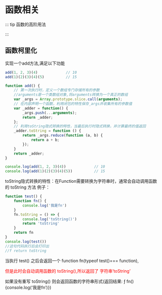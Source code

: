 # 函数相关

::: tip 
函数的高阶用法

:::
## 函数柯里化
实现一个add方法,满足以下功能
``` js
add(1, 2, 3)(4)             // 10
add(1)(2)(3)(4)(5)          // 15

```
``` js
function add() {
    // 第一次执行时，定义一个数组专门存储所有的参数
    //arguments是一个类数组对象,将arguments转换为一个真正的数组
    var _args = Array.prototype.slice.call(arguments);
    // 在内部声明一个函数，利用闭包的特性保存_args并收集所有的参数值
    var _adder = function() {
        _args.push(...arguments);
        return _adder;
    };
    // 利用toString隐式转换的特性，当最后执行时隐式转换，并计算最终的值返回
    _adder.toString = function () {
        return _args.reduce(function (a, b) {
            return a + b;
        });
    }
    return _adder;
}

console.log(add(1, 2, 3)(4))             // 10
console.log(add(1)(2)(3)(4)(5))          // 15

```

toString隐式转换的特性：在Function需要转换为字符串时，通常会自动调用函数的 toString 方法
例子：
``` js
function test() {
    function fn() {
		console.log('我是fn')
	}
    fn.toString = () => {
        console.log('toString()')
        return 'toString'
    }
    return fn
}
console.log(test())
//这句代码执行后会打印出
//f return toString
```

当执行 test() 之后会返回一个 function fn(typeof test()=== function),

<font color=#FF0000 >但是此时会自动调用函数的 toString(),所以返回了 字符串’toString’</font>

如果没有重写 toString() 则会返回函数的字符串形式(返回结果: ƒ fn(){console.log(‘我是fn’)})